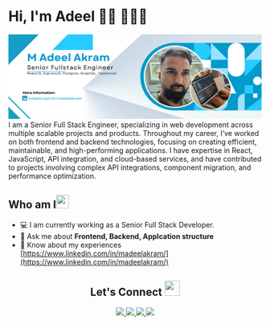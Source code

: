 # Hi, I'm Adeel 👋🏾 👩🏾‍💻

<img src="https://raw.githubusercontent.com/adeelakram696/adeelakram696/master/cover.png" alt="banner that says Adeel akram - fullstack developer with ReactJS, Nodejs, expressjs, graphql, postgres" width="1024">
I am a Senior Full Stack Engineer, specializing in web development across multiple scalable projects and products. Throughout my career, I’ve worked on both frontend and backend technologies, focusing on creating efficient, maintainable, and high-performing applications. I have expertise in React, JavaScript, API integration, and cloud-based services, and have contributed to projects involving complex API integrations, component migration, and performance optimization.

<h2 align="left">Who am I<img src="https://media.giphy.com/media/pDh3IDoUswmZrqdRip/giphy.gif" height="27px" width="25px"></h2>

- 💻 I am currently working as a Senior Full Stack Developer.
- 💬 Ask me about **Frontend, Backend, Applcation structure**
- 📄 Know about my experiences [https://www.linkedin.com/in/madeelakram/](https://www.linkedin.com/in/madeelakram/)

<h2 align="center"> Let's Connect <img src="https://media.giphy.com/media/jOz35yxbuhvVQDKrce/giphy.gif" height="30px" width="30px"></h2>

<div align="center">
      <a href="https://www.linkedin.com/in/madeelakram/">
        <img src="https://img.shields.io/badge/LinkedIn-0077B5?style=for-the-badge&logo=linkedin&logoColor=white">
      </a>
      <a href="https://www.upwork.com/freelancers/adeelakram27">
        <img src="https://img.shields.io/badge/UpWork-6FDA44?style=for-the-badge&logo=Upwork&logoColor=white">
      </a>
      <a href="https://github.com/adeelakram696/">
        <img src="https://img.shields.io/badge/GitHub-100000?style=for-the-badge&logo=github&logoColor=white">
      </a>
      <a href="mailto:adeelakram696@gmail.com">
        <img src="https://img.shields.io/badge/Gmail-D14836?style=for-the-badge&logo=gmail&logoColor=white">
      </a>
</div>
